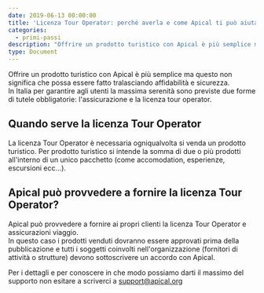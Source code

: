 ```yaml
---
date: 2019-06-13 00:00:00
title: 'Licenza Tour Operator: perché averla e come Apical ti può aiutare'
categories:
  - primi-passi
description: "Offrire un prodotto turistico con Apical è più semplice ma questo non significa che possa essere fatto tralasciando affidabilità e sicurezza.\_\nIn Italia per garantire agli utenti la massima serenità sono previste due forme di tutele obbligatorie: l'assicurazione e la licenza tour operator."
type: Document
---
```


Offrire un prodotto turistico con Apical &egrave; pi&ugrave; semplice ma questo non significa che possa essere fatto tralasciando affidabilit&agrave; e sicurezza.&nbsp;<br>In Italia per garantire agli utenti la massima serenit&agrave; sono previste due forme di tutele obbligatorie: l'assicurazione e la licenza tour operator.&nbsp;

## Quando serve la licenza Tour Operator&nbsp;

La licenza Tour Operator &egrave; necessaria ogniqualvolta si venda un prodotto turistico. Per prodotto turistico si intende la somma di due o pi&ugrave; prodotti all'interno di un unico pacchetto (come accomodation, esperienze, escursioni ecc...).&nbsp;

## Apical pu&ograve; provvedere a fornire la licenza Tour Operator?

Apical pu&ograve; provvedere a fornire ai propri clienti la licenza Tour Operator e assicurazioni viaggio.&nbsp;<br>In questo caso i prodotti venduti dovranno essere approvati prima della pubblicazione e tutti i soggetti coinvolti nell'organizzazione (fornitori di attivit&agrave; o strutture) devono sottoscrivere un accordo con Apical.&nbsp;

Per i dettagli e per conoscere in che modo possiamo darti il massimo del supporto non esitare a scriverci a support@apical.org&nbsp;

## &nbsp;